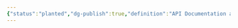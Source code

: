 ```yaml
---
{"status":"planted","dg-publish":true,"definition":"API Documentation and testing tool","tags":["concept/SRE/cloud","tool"],"creation_date":"2024-05-02 17:36","permalink":"/tools/postman/","dgPassFrontmatter":true}
---
```


